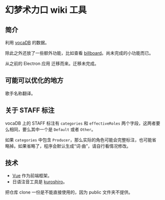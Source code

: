 # 幻梦术力口 wiki 工具

## 简介

利用 [vocaDB](https://vocadb.org) 的数据。

除此之外还放了一些额外功能，比如查看 [billboard](https://www.billboard-japan.com/charts/detail?a=niconico)。尚未完成的小功能而已。

从之前的 Electron 应用 [](https://github.com/SnowDream39/MGP-VS-Tool) 迁移而来。迁移未完成。

## 可能可以优化的地方

歌手名称翻译。

## 关于 STAFF 标注

vocaDB 上的 STAFF 标注有 `categories` 和 `effectiveRoles` 两个字段，这两者要么相同，要么其中一个是 `Default` 或者 `Other`。

如果 `categories` 中包含 `Producer`，那么实际的角色可能会完整标注，也可能省略掉。如果省略了，程序会默认生成“词·曲”，请自行看情况修改。

## 技术

- [Vue](https://cn.vuejs.org) 作为前端框架。
- 日语注音工具是 [kuroshiro](https://kuroshiro.org/README.zh-cn.html)。

把仓库 clone 一份是不能直接使用的，因为 public 文件夹不提供。
